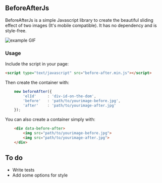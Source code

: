 ## BeforeAfterJs

BeforeAfterJs is a simple Javascript library to create the beautiful sliding effect of two images (It's mobile compatible).
It has no dependency and is style-free.

![example GIF](https://drive.google.com/uc?export=view&id=0B268QXhzVpRuSWpHQUF5SzZyTmM)

### Usage

Include the script in your page:

```html
<script type="text/javascript" src="before-after.min.js"></script>
```

Then create the container with:

```js
    new beforeAfter({
        'elId'     : 'div-id-on-the-dom',
        'before'   : 'path/to/yourimage-before.jpg',
        'after'    : 'path/to/yourimage-after.jpg'
    });
```

You can also create a container simply with:

```html
    <div data-before-after>
        <img src="path/to/yourimage-before.jpg">
        <img src="path/to/yourimage-after.jpg">
    </div>
```

## To do

- Write tests
- Add some options for style
